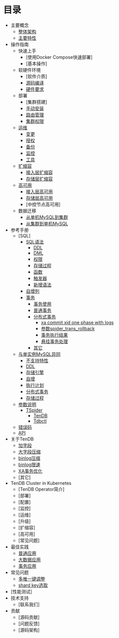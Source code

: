 # 目录
* 主要概念
	* [整体架构](architecture.md) 
	* [主要特性](key-features.md) 
* 操作指南
  * 快速上手
	  * [使用Docker Compose快速部署]
	  * [基本操作]
  * 软硬件环境 
     * [软件介质]
     * [源码编译](op-guide/compile.md)
     * [硬件要求](op-guide/system.md) 
  * 部署 
	  * [集群搭建] 
	  * [手动安装](op-guide/manual-install.md) 
	  * [路由管理](op-guide/route-manager.md) 
	  * [集群权限](op-guide/cluster-grant.md)
  * [运维](op-guide/cluster-operator.md) 
	  * [变更](op-guide/alter-operator.md) 
	  * [授权](op-guide/grant-operator.md) 
	  * [备份](op-guide/backup.md) 
	  * [监控](op-guide/monitor.md) 
	  * [工具]() 
  * [扩缩容](op-guide/scale-up-down.md) 
	  * [接入层扩缩容](op-guide/TSpider-scale.md) 
	  * [存储层扩缩容](op-guide/TenDB-scale.md) 
  * [高可用](op-guide/High-availability.md) 
	  * [接入层高可用](op-guide/TSpider-failover.md) 
	  * [存储层高可用](op-guide/TenDB-failover.md) 
	  * [中控节点高可用]
  * 数据迁移 
	  * [从单机MySQL到集群](op-guide/Data-migrate.md/#jump1) 
	  * [从集群到单机MySQL](op-guide/Data-migrate.md/#jump3) 
* 参考手册
	* [SQL]
	  * [SQL语法](re-book/sql-grammar.md) 
	    * [DDL](re-book/ddl-syntax.md) 
	    * [DML](re-book/dml-syntax.md) 
	    * [权限](re-book/grant.md) 
	    * [存储过程](re-book/stored-procedure.md) 
	    * [函数](re-book/function.md) 
	    * [触发器](re-book/trigger.md) 
	    * [新增语法](re-book/new-grammar.md) 
	  * [自增列](re-book/auto-increase.md) 
	  * [事务](re-book/transaction.md)
        * [事务使用](re-book/transaction.md#jump2)
        * [普通事务](re-book/transaction.md#jump3)
        * [分布式事务](re-book/transaction.md#jump4)
          * [xa commit xid one phase with logs](re-book/transaction.md#jump41) 
          * [参数spider_trans_rollback](re-book/transaction.md#jump42)
          * [事务执行结果](re-book/transaction.md#jump43) 
          * [悬挂事务处理](re-book/transaction.md#jump44) 
		* [其它](re-book/transaction.md#jump5)
    * [与单实例MySQL异同](re-book/mysql-compatibility.md/#jump) 
      * [不支持特性](re-book/mysql-compatibility.md/#jump1) 
      * [DDL](re-book/mysql-compatibility.md/#jump21) 
      * [存储引擎](re-book/mysql-compatibility.md/#jump22) 
      * [自增](re-book/mysql-compatibility.md/#jump23)  
      * [执行计划](re-book/mysql-compatibility.md#jump24)
      * [分布式事务](re-book/mysql-compatibility.md/#jump25)
      * [存储过程](re-book/mysql-compatibility.md#jump26)
  * [参数说明](re-book/parameter.md)
  	  * [TSpider](re-book/tspider-parameter.md)   
        * [TenDB](re-book/tendb-parameter.md)   
        * [Tdbctl](re-book/tdbctl-parameter.md)  
  * [错误码](re-book/errorno.md)
  * [API](re-book/api.md) 
* 关于TenDB 
	* [加字段](tendb/instant-add-column.md) 
	* [大字段压缩](tendb/blob-compress.md) 
	* [binlog压缩](tendb/binlog-compress.md) 
	* [binlog限速](tendb/binlog-speed-limit.md)
	* [XA事务优化](tendb/xafeatures.md) 
	* [其它] 
* TenDB Cluster in Kubernetes 
	* [TenDB Operator简介] 
	* [部署] 
	* [配置] 
	* [监控] 
	* [运维] 
	* [升级] 
	* [扩缩容] 
	* [高可用] 
	* [常见问题] 
* 最佳实践 
	* [普通应用](practice/common-bestpractice.md) 
	* [大数据应用](practice/bigdatapractice.md) 
	* [事务应用](practice/transactionapplication.md) 
* 常见问题 
	* [多唯一键调整](com-problem/multi-unique-key-adjust.md) 
	* [shard key选取](com-problem/shard-key-choose.md)
* [性能测试]
* 技术支持
	* [联系我们]
* 贡献
	* [源码贡献]
	* [问题反馈] 
	* [源码架构]